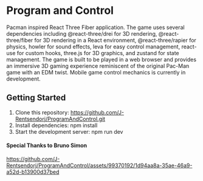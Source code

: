# **Program and Control**
Pacman inspired React Three Fiber application. The game uses several dependencies including @react-three/drei for 3D rendering, @react-three/fiber for 3D rendering in a React environment, @react-three/rapier for physics, howler for sound effects, leva for easy control management, react-use for custom hooks, three.js for 3D graphics, and zustand for state management. The game is built to be played in a web browser and provides an immersive 3D gaming experience reminiscent of the original Pac-Man game with an EDM twist. Mobile game control mechanics is currently in development. 

## Getting Started
1. Clone this repository: https://github.com/J-Rentsendorj/ProgramAndControl.git
2. Install dependencies: npm install
3. Start the development server: npm run dev

#### Special Thanks to Bruno Simon




https://github.com/J-Rentsendorj/ProgramAndControl/assets/99370192/1d94aa8a-35ae-46a9-a52d-b13900d37bed


